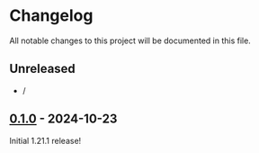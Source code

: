 # Changelog

All notable changes to this project will be documented in this file.

## Unreleased
- /

## [0.1.0] - 2024-10-23

Initial 1.21.1 release!

<!-- Versions -->
[0.1.0]: https://github.com/AlmostReliable/kubejs-actuallyadditions/releases/tag/v1.21.1-neoforge-0.1.0
